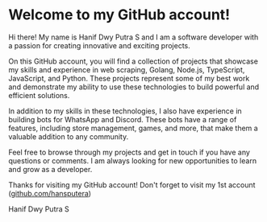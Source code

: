 <!-- ChatGPT (OpenAI) Generated -->

# Welcome to my GitHub account!

Hi there! My name is Hanif Dwy Putra S and I am a software developer with a passion for creating innovative and exciting projects.

On this GitHub account, you will find a collection of projects that showcase my skills and experience in web scraping, Golang, Node.js, TypeScript, JavaScript, and Python. These projects represent some of my best work and demonstrate my ability to use these technologies to build powerful and efficient solutions.

In addition to my skills in these technologies, I also have experience in building bots for WhatsApp and Discord. These bots have a range of features, including store management, games, and more, that make them a valuable addition to any community.

Feel free to browse through my projects and get in touch if you have any questions or comments. I am always looking for new opportunities to learn and grow as a developer.

Thanks for visiting my GitHub account! Don't forget to visit my 1st account ([github.com/hansputera](https://github.com/hansputera))

Hanif Dwy Putra S
